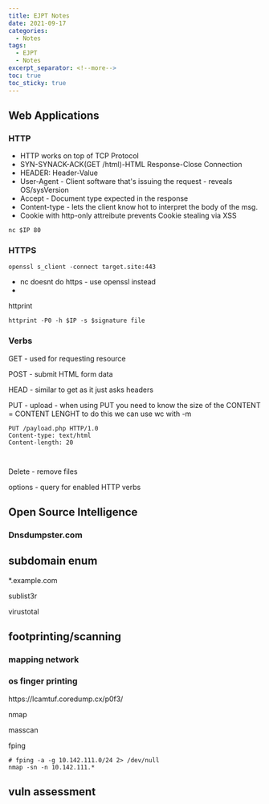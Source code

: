 ```yaml
---
title: EJPT Notes
date: 2021-09-17
categories:
  - Notes
tags:
  - EJPT
  - Notes
excerpt_separator: <!--more-->
toc: true
toc_sticky: true
---
```


<h2 id="web_applications">Web Applications</h2>
<h3>HTTP</h3>
<p>
<ul>
  <li>HTTP works on top of TCP Protocol</li>
  <li>SYN-SYNACK-ACK(GET /html)-HTML Response-Close Connection</li>
  <li>HEADER: Header-Value</li>
  <li>User-Agent - Client software that's issuing the request - reveals OS/sysVersion</li>
  <li>Accept - Document type expected in the response</li>
  <li>Content-type - lets the client know hot to interpret the body of the msg.</li>
  <li>Cookie with http-only attreibute prevents Cookie stealing via XSS</li>
</ul>
</p>
<code>nc $IP 80</code>
<h3>HTTPS</h3>
<code>openssl s_client -connect target.site:443</code>
<ul>
<li>nc doesnt do https - use openssl instead </li>
<li></li>
</ul>

<p>httprint</p>
<code>httprint -P0 -h $IP -s $signature file</code>
<p> </p>

<h3>Verbs</h3>
<p>GET - used for requesting resource</p>
<p>POST - submit HTML form data</p>
<p>HEAD - similar to get as it just asks headers</p>
<p>PUT - upload - when using PUT you need to know the size of the CONTENT = CONTENT LENGHT to do this we can use wc with -m</p>
<code>PUT /payload.php HTTP/1.0<br>Content-type: text/html<br>Content-length: 20 <br><br><?php phpinfo(); ?>
</code>
<p>Delete - remove files</p>
<p>options - query for enabled HTTP verbs</p>

<h2 id="opensource-int">Open Source Intelligence</h2>
<h3>Dnsdumpster.com</h3>

<h2>subdomain enum</h2>
<p>*.example.com</p>
<p>sublist3r</p>
<p>virustotal</p>

<h2>footprinting/scanning</h2>
<h3>mapping network</h3>
<h3>os finger printing</h3>
<p>https://lcamtuf.coredump.cx/p0f3/</p>
<p>nmap</p>
<p>masscan</p>
<p>fping</p>
<code># fping -a -g 10.142.111.0/24 2> /dev/null
</code>
<code>nmap -sn -n 10.142.111.*</code>

<h2>vuln assessment</h2>

